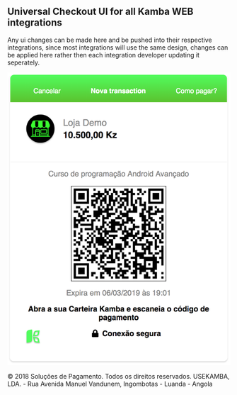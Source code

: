 ## Universal Checkout UI for all Kamba WEB integrations
Any ui changes can be made here and be pushed into their respective integrations, 
since most integrations will use the same design, changes can be applied here rather then each integration developer updating it seperately.

![Screenshot](/screenshots/ui.png)

© 2018 Soluções de Pagamento. Todos os direitos reservados. USEKAMBA, LDA. - Rua Avenida Manuel Vandunem, Ingombotas - Luanda - Angola